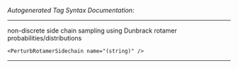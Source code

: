 _Autogenerated Tag Syntax Documentation:_

---
non-discrete side chain sampling using Dunbrack rotamer probabilities/distributions

```
<PerturbRotamerSidechain name="(string)" />
```



---
